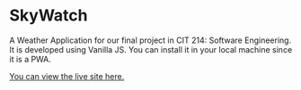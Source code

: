 # SkyWatch

A Weather Application for our final project in CIT 214: Software Engineering. It is developed using Vanilla JS. You can install it in your local machine since it is a PWA. 

[You can view the live site here.](https://weather-skywatch.netlify.app/)